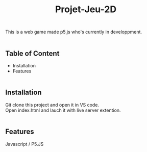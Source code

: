 
# <p align="center">Projet-Jeu-2D</p>
 </br>
This is a web game made p5.js who's currently in developpment.
 </br> </br>


## Table of Content    
- Installation
- Features
 </br> </br>

## Installation
Git clone this project and open it in VS code. </br>
Open index.html and lauch it with live server extention.
 </br> </br>

## Features
Javascript / P5.JS

        

    
